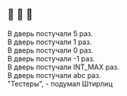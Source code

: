 ## :thinking: :thinking: :thinking:

В дверь постучали 5 раз. <br/>
В дверь постучали 1 раз. <br/>
В дверь постучали 0 раз. <br/>
В дверь постучали -1 раз. <br/>
В дверь постучали INT_MAX раз. <br/>
В дверь постучали abc раз. <br/>
"Тестеры", - подумал Штирлиц <br/>

